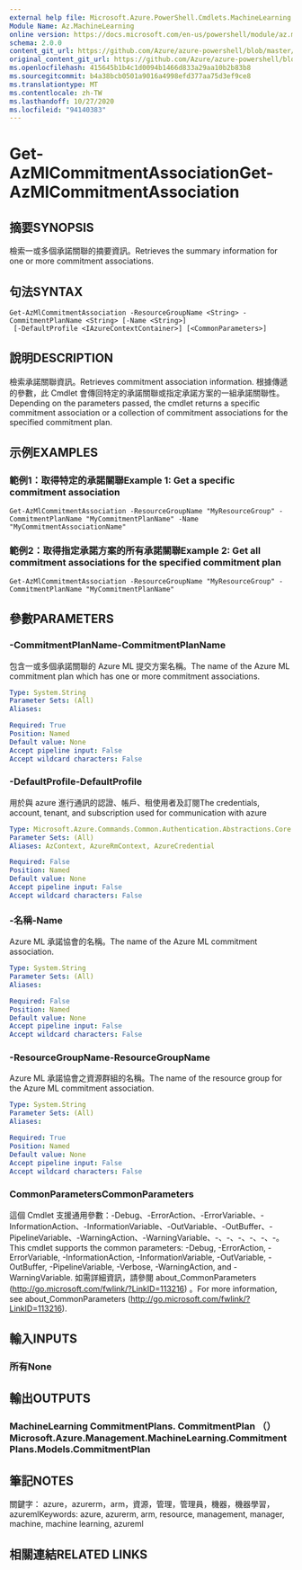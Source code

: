 ```yaml
---
external help file: Microsoft.Azure.PowerShell.Cmdlets.MachineLearning.dll-Help.xml
Module Name: Az.MachineLearning
online version: https://docs.microsoft.com/en-us/powershell/module/az.machinelearning/get-azmlcommitmentassociation
schema: 2.0.0
content_git_url: https://github.com/Azure/azure-powershell/blob/master/src/MachineLearning/MachineLearning/help/Get-AzMlCommitmentAssociation.md
original_content_git_url: https://github.com/Azure/azure-powershell/blob/master/src/MachineLearning/MachineLearning/help/Get-AzMlCommitmentAssociation.md
ms.openlocfilehash: 415645b1b4c1d0094b1466d833a29aa10b2b83b8
ms.sourcegitcommit: b4a38bcb0501a9016a4998efd377aa75d3ef9ce8
ms.translationtype: MT
ms.contentlocale: zh-TW
ms.lasthandoff: 10/27/2020
ms.locfileid: "94140383"
---
```

# <span data-ttu-id="d6535-101">Get-AzMlCommitmentAssociation</span><span class="sxs-lookup"><span data-stu-id="d6535-101">Get-AzMlCommitmentAssociation</span></span>

## <span data-ttu-id="d6535-102">摘要</span><span class="sxs-lookup"><span data-stu-id="d6535-102">SYNOPSIS</span></span>
<span data-ttu-id="d6535-103">檢索一或多個承諾關聯的摘要資訊。</span><span class="sxs-lookup"><span data-stu-id="d6535-103">Retrieves the summary information for one or more commitment associations.</span></span>

## <span data-ttu-id="d6535-104">句法</span><span class="sxs-lookup"><span data-stu-id="d6535-104">SYNTAX</span></span>

```
Get-AzMlCommitmentAssociation -ResourceGroupName <String> -CommitmentPlanName <String> [-Name <String>]
 [-DefaultProfile <IAzureContextContainer>] [<CommonParameters>]
```

## <span data-ttu-id="d6535-105">說明</span><span class="sxs-lookup"><span data-stu-id="d6535-105">DESCRIPTION</span></span>
<span data-ttu-id="d6535-106">檢索承諾關聯資訊。</span><span class="sxs-lookup"><span data-stu-id="d6535-106">Retrieves commitment association information.</span></span>
<span data-ttu-id="d6535-107">根據傳遞的參數，此 Cmdlet 會傳回特定的承諾關聯或指定承諾方案的一組承諾關聯性。</span><span class="sxs-lookup"><span data-stu-id="d6535-107">Depending on the parameters passed, the cmdlet returns a specific commitment association or a collection of commitment associations for the specified commitment plan.</span></span>

## <span data-ttu-id="d6535-108">示例</span><span class="sxs-lookup"><span data-stu-id="d6535-108">EXAMPLES</span></span>

### <span data-ttu-id="d6535-109">範例1：取得特定的承諾關聯</span><span class="sxs-lookup"><span data-stu-id="d6535-109">Example 1: Get a specific commitment association</span></span>
```
Get-AzMlCommitmentAssociation -ResourceGroupName "MyResourceGroup" -CommitmentPlanName "MyCommitmentPlanName" -Name "MyCommitmentAssociationName"
```

### <span data-ttu-id="d6535-110">範例2：取得指定承諾方案的所有承諾關聯</span><span class="sxs-lookup"><span data-stu-id="d6535-110">Example 2: Get all commitment associations for the specified commitment plan</span></span>
```
Get-AzMlCommitmentAssociation -ResourceGroupName "MyResourceGroup" -CommitmentPlanName "MyCommitmentPlanName"
```

## <span data-ttu-id="d6535-111">參數</span><span class="sxs-lookup"><span data-stu-id="d6535-111">PARAMETERS</span></span>

### <span data-ttu-id="d6535-112">-CommitmentPlanName</span><span class="sxs-lookup"><span data-stu-id="d6535-112">-CommitmentPlanName</span></span>
<span data-ttu-id="d6535-113">包含一或多個承諾關聯的 Azure ML 提交方案名稱。</span><span class="sxs-lookup"><span data-stu-id="d6535-113">The name of the Azure ML commitment plan which has one or more commitment associations.</span></span>

```yaml
Type: System.String
Parameter Sets: (All)
Aliases:

Required: True
Position: Named
Default value: None
Accept pipeline input: False
Accept wildcard characters: False
```

### <span data-ttu-id="d6535-114">-DefaultProfile</span><span class="sxs-lookup"><span data-stu-id="d6535-114">-DefaultProfile</span></span>
<span data-ttu-id="d6535-115">用於與 azure 進行通訊的認證、帳戶、租使用者及訂閱</span><span class="sxs-lookup"><span data-stu-id="d6535-115">The credentials, account, tenant, and subscription used for communication with azure</span></span>

```yaml
Type: Microsoft.Azure.Commands.Common.Authentication.Abstractions.Core.IAzureContextContainer
Parameter Sets: (All)
Aliases: AzContext, AzureRmContext, AzureCredential

Required: False
Position: Named
Default value: None
Accept pipeline input: False
Accept wildcard characters: False
```

### <span data-ttu-id="d6535-116">-名稱</span><span class="sxs-lookup"><span data-stu-id="d6535-116">-Name</span></span>
<span data-ttu-id="d6535-117">Azure ML 承諾協會的名稱。</span><span class="sxs-lookup"><span data-stu-id="d6535-117">The name of the Azure ML commitment association.</span></span>

```yaml
Type: System.String
Parameter Sets: (All)
Aliases:

Required: False
Position: Named
Default value: None
Accept pipeline input: False
Accept wildcard characters: False
```

### <span data-ttu-id="d6535-118">-ResourceGroupName</span><span class="sxs-lookup"><span data-stu-id="d6535-118">-ResourceGroupName</span></span>
<span data-ttu-id="d6535-119">Azure ML 承諾協會之資源群組的名稱。</span><span class="sxs-lookup"><span data-stu-id="d6535-119">The name of the resource group for the Azure ML commitment association.</span></span>

```yaml
Type: System.String
Parameter Sets: (All)
Aliases:

Required: True
Position: Named
Default value: None
Accept pipeline input: False
Accept wildcard characters: False
```

### <span data-ttu-id="d6535-120">CommonParameters</span><span class="sxs-lookup"><span data-stu-id="d6535-120">CommonParameters</span></span>
<span data-ttu-id="d6535-121">這個 Cmdlet 支援通用參數：-Debug、-ErrorAction、-ErrorVariable、-InformationAction、-InformationVariable、-OutVariable、-OutBuffer、-PipelineVariable、-WarningAction、-WarningVariable、-、-、-、-、-、-。</span><span class="sxs-lookup"><span data-stu-id="d6535-121">This cmdlet supports the common parameters: -Debug, -ErrorAction, -ErrorVariable, -InformationAction, -InformationVariable, -OutVariable, -OutBuffer, -PipelineVariable, -Verbose, -WarningAction, and -WarningVariable.</span></span> <span data-ttu-id="d6535-122">如需詳細資訊，請參閱 about_CommonParameters (http://go.microsoft.com/fwlink/?LinkID=113216) 。</span><span class="sxs-lookup"><span data-stu-id="d6535-122">For more information, see about_CommonParameters (http://go.microsoft.com/fwlink/?LinkID=113216).</span></span>

## <span data-ttu-id="d6535-123">輸入</span><span class="sxs-lookup"><span data-stu-id="d6535-123">INPUTS</span></span>

### <span data-ttu-id="d6535-124">所有</span><span class="sxs-lookup"><span data-stu-id="d6535-124">None</span></span>

## <span data-ttu-id="d6535-125">輸出</span><span class="sxs-lookup"><span data-stu-id="d6535-125">OUTPUTS</span></span>

### <span data-ttu-id="d6535-126">MachineLearning CommitmentPlans. CommitmentPlan （）</span><span class="sxs-lookup"><span data-stu-id="d6535-126">Microsoft.Azure.Management.MachineLearning.CommitmentPlans.Models.CommitmentPlan</span></span>

## <span data-ttu-id="d6535-127">筆記</span><span class="sxs-lookup"><span data-stu-id="d6535-127">NOTES</span></span>
<span data-ttu-id="d6535-128">關鍵字： azure，azurerm，arm，資源，管理，管理員，機器，機器學習，azureml</span><span class="sxs-lookup"><span data-stu-id="d6535-128">Keywords: azure, azurerm, arm, resource, management, manager, machine, machine learning, azureml</span></span>

## <span data-ttu-id="d6535-129">相關連結</span><span class="sxs-lookup"><span data-stu-id="d6535-129">RELATED LINKS</span></span>
